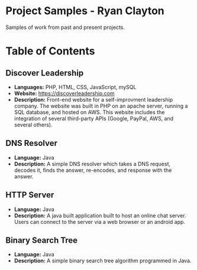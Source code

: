 # Project Samples - Ryan Clayton
Samples of work from past and present projects.

# Table of Contents
## Discover Leadership
* <b>Languages:</b> PHP, HTML, CSS, JavaScript, mySQL
* <b>Website:</b> https://discoverleadership.com
* <b>Description:</b> Front-end website for a self-improvment leadership company.  The website was built in PHP on an apache server, running a SQL database, and hosted on AWS.  This website includes the integration of several third-party APIs (Google, PayPal, AWS, and several others).

## DNS Resolver
* <b>Language:</b> Java
* <b>Description:</b> A simple DNS resolver which takes a DNS request, decodes it, finds the answer, re-encodes, and response with the answer.

## HTTP Server
* <b>Language:</b> Java
* <b>Description:</b> A java built application built to host an online chat server.  Users can connect to the server via a web browser or an android app.

## Binary Search Tree
* <b>Language:</b> Java
* <b>Description:</b> A simple binary search tree algorithm programmed in Java.
